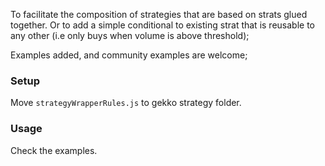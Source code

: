 To facilitate the composition of strategies that are based on strats glued together.
Or to add a simple conditional to existing strat that is reusable to any other (i.e only buys when volume is above threshold);

Examples added, and community examples are welcome;

### Setup

Move `strategyWrapperRules.js` to gekko strategy folder.

### Usage

Check the examples.


